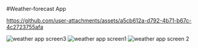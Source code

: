 #Weather-forecast App



https://github.com/user-attachments/assets/a5cb612a-d792-4b71-b67c-4c2723755afa


![weather app screen3](https://github.com/user-attachments/assets/f2ecda8a-491d-4cab-9d98-952b5b6d71e7)
![weather app screen1](https://github.com/user-attachments/assets/91bf5f48-648b-42da-b9ad-419f90862eb2)
![weather app screen 2](https://github.com/user-attachments/assets/8161169b-d9cf-43df-9c16-f65486a50842)
